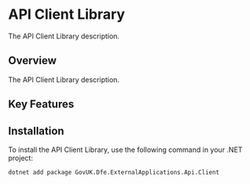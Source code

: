 # API Client Library

The API Client Library description.

## Overview

The API Client Library description.

## Key Features

## Installation

To install the API Client Library, use the following command in your .NET project:

```sh
dotnet add package GovUK.Dfe.ExternalApplications.Api.Client


